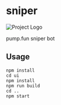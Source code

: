 # sniper
![Project Logo](images/halo_sniper.avif)

pump.fun sniper bot

## Usage
```
npm install
cd ui
npm install
npm run build
cd ..
npm start
```
